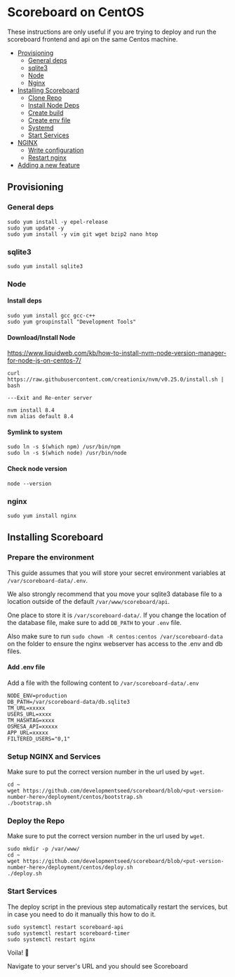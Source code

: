 # Scoreboard on CentOS

These instructions are only useful if you are trying to deploy and run the scoreboard frontend and api on the same Centos machine.

* [Provisioning](#provisioning)
    * [General deps](#general-deps)
    * [sqlite3](#sqlite3)
    * [Node](#node)
    * [Nginx](#nginx)
* [Installing Scoreboard](#installing-scoreboard)
    * [Clone Repo](#clone-repo)
    * [Install Node Deps](#install-node-deps)
    * [Create build](#create-build)
    * [Create env file](#create-env-file)
    * [Systemd](#systemd)
    * [Start Services](#start-services)
* [NGINX](#nginx-1)
    * [Write configuration](#write-configuration)
    * [Restart nginx](#restart-nginx)
* [Adding a new feature](#adding-a-new-feature)

## Provisioning

### General deps
```
sudo yum install -y epel-release
sudo yum update -y
sudo yum install -y vim git wget bzip2 nano htop
```

### sqlite3
```
sudo yum install sqlite3
```

### Node
#### Install deps
```
sudo yum install gcc gcc-c++
sudo yum groupinstall "Development Tools"
```

#### Download/Install Node
https://www.liquidweb.com/kb/how-to-install-nvm-node-version-manager-for-node-js-on-centos-7/
```
curl https://raw.githubusercontent.com/creationix/nvm/v0.25.0/install.sh | bash

---Exit and Re-enter server

nvm install 8.4
nvm alias default 8.4
```

#### Symlink to system
```
sudo ln -s $(which npm) /usr/bin/npm
sudo ln -s $(which node) /usr/bin/node
```

#### Check node version

```
node --version
```

### nginx
```
sudo yum install nginx
```

## Installing Scoreboard

### Prepare the environment

This guide assumes that you will store your secret environment variables at `/var/scoreboard-data/.env`.

We also strongly recommend that you move your sqlite3 database file to a location outside of the default `/var/www/scoreboard/api`.

One place to store it is `/var/scoreboard-data/`. If you change the location of the database file, make sure to add `DB_PATH` to your `.env` file.

Also make sure to run `sudo chown -R centos:centos /var/scoreboard-data` on the folder to ensure the nginx webserver has access to the .env and db files.

#### Add .env file

Add a file with the following content to `/var/scoreboard-data/.env`

```
NODE_ENV=production
DB_PATH=/var/scoreboard-data/db.sqlite3
TM_URL=xxxxx
USERS_URL=xxxx
TM_HASHTAG=xxxx
OSMESA_API=xxxxx
APP_URL=xxxxx
FILTERED_USERS="0,1"
```

### Setup NGINX and Services
Make sure to put the correct version number in the url used by `wget`.

```
cd ~
wget https://github.com/developmentseed/scoreboard/blob/<put-version-number-here>/deployment/centos/bootstrap.sh
./bootstrap.sh
```


### Deploy the Repo 
Make sure to put the correct version number in the url used by `wget`.

```
sudo mkdir -p /var/www/
cd ~
wget https://github.com/developmentseed/scoreboard/blob/<put-version-number-here>/deployment/centos/deploy.sh
./deploy.sh
```

### Start Services
The deploy script in the previous step automatically restart the services, but in case you need to do it manually this how to do it.
```
sudo systemctl restart scoreboard-api
sudo systemctl restart scoreboard-timer
sudo systemctl restart nginx 
```

Voila! 👏

Navigate to your server's URL and you should see Scoreboard